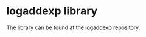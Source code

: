 # logaddexp library

The library can be found at the [logaddexp repository](https://github.com/horta/logaddexp).
